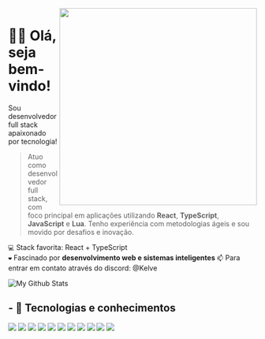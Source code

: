 <img src="https://raw.githubusercontent.com/MicaelliMedeiros/micaellimedeiros/master/image/computer-illustration.png" min-width="400px" max-width="400px" width="400px" align="right">

<h1>🙋‍♂️ Olá, seja bem-vindo!</h1>

Sou desenvolvedor full stack apaixonado por tecnologia!
> Atuo como desenvolvedor full stack, com foco principal em aplicações utilizando **React**, **TypeScript**, **JavaScript** e **Lua**.
> Tenho experiência com metodologias ágeis e sou movido por desafios e inovação.

`💻` Stack favorita: React + TypeScript  
`❤️` Fascinado por **desenvolvimento web e sistemas inteligentes**
`📫` Para entrar em contato através do discord: @Kelve

<img align="center" href="https://marquezdev.com.br" target="_blank" src="https://github-readme-stats.vercel.app/api/top-langs/?username=marquezenrique&layout=compact&theme=transparent" alt="My Github Stats">

## - 🧠 Tecnologias e conhecimentos
[![](https://skillicons.dev/icons?i=lua)](https://www.lua.org/docs.html)
[![](https://skillicons.dev/icons?i=react)](https://reactjs.org/docs/getting-started.html)
[![](https://skillicons.dev/icons?i=vite)](https://vitejs.dev/guide/)
[![](https://skillicons.dev/icons?i=ts)](https://www.typescriptlang.org/docs/)
[![](https://skillicons.dev/icons?i=js)](https://developer.mozilla.org/en-US/docs/Web/JavaScript)
[![](https://skillicons.dev/icons?i=nodejs)](https://nodejs.org/en/docs/)
[![](https://skillicons.dev/icons?i=css)](https://developer.mozilla.org/en-US/docs/Web/CSS)
[![](https://skillicons.dev/icons?i=tailwind)](https://tailwindcss.com/docs)
[![](https://skillicons.dev/icons?i=mongodb)](https://www.mongodb.com/docs/)
[![](https://skillicons.dev/icons?i=mysql)](https://dev.mysql.com/doc/)
[![](https://skillicons.dev/icons?i=discordjs)](https://discord.js.org/#/docs/main/stable/general/welcome)
